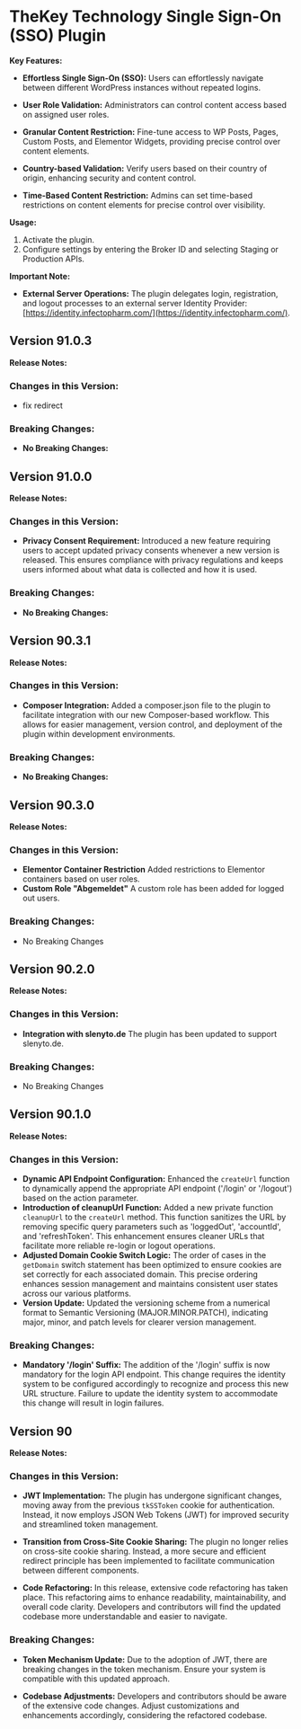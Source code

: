 # TheKey Technology Single Sign-On (SSO) Plugin



**Key Features:**

- **Effortless Single Sign-On (SSO):** Users can effortlessly navigate between different WordPress instances without repeated logins.

- **User Role Validation:** Administrators can control content access based on assigned user roles.

- **Granular Content Restriction:** Fine-tune access to WP Posts, Pages, Custom Posts, and Elementor Widgets, providing precise control over content elements.

- **Country-based Validation:** Verify users based on their country of origin, enhancing security and content control.

- **Time-Based Content Restriction:** Admins can set time-based restrictions on content elements for precise control over visibility.


**Usage:**

1. Activate the plugin.
2. Configure settings by entering the Broker ID and selecting Staging or Production APIs.

**Important Note:**

- **External Server Operations:** The plugin delegates login, registration, and logout processes to an external server Identity Provider: [https://identity.infectopharm.com/](https://identity.infectopharm.com/).

## Version 91.0.3

**Release Notes:**
### Changes in this Version:

- fix redirect


### Breaking Changes:

- **No Breaking Changes:**

## Version 91.0.0

**Release Notes:**

### Changes in this Version:

- **Privacy Consent Requirement:** Introduced a new feature requiring users to accept updated privacy consents whenever a new version is released. This ensures compliance with privacy regulations and keeps users informed about what data is collected and how it is used.
### Breaking Changes:

- **No Breaking Changes:**


## Version 90.3.1

**Release Notes:**

### Changes in this Version:

- **Composer Integration:** Added a composer.json file to the plugin to facilitate integration with our new Composer-based workflow. This allows for easier management, version control, and deployment of the plugin within development environments.
### Breaking Changes:

- **No Breaking Changes:** 


## Version 90.3.0

**Release Notes:**

### Changes in this Version:

- **Elementor Container Restriction** Added restrictions to Elementor containers based on user roles.
- **Custom Role "Abgemeldet"** A custom role has been added for logged out users.

### Breaking Changes:

- No Breaking Changes


## Version 90.2.0

**Release Notes:**

### Changes in this Version:

- **Integration with slenyto.de** The plugin has been updated to support slenyto.de.

### Breaking Changes:

-  No Breaking Changes


## Version 90.1.0

**Release Notes:**

### Changes in this Version:

- **Dynamic API Endpoint Configuration:** Enhanced the `createUrl` function to dynamically append the appropriate API endpoint ('/login' or '/logout') based on the action parameter.
- **Introduction of cleanupUrl Function:** Added a new private function `cleanupUrl` to the `createUrl` method. This function sanitizes the URL by removing specific query parameters such as 'loggedOut', 'accountId', and 'refreshToken'. This enhancement ensures cleaner URLs that facilitate more reliable re-login or logout operations.
- **Adjusted Domain Cookie Switch Logic:** The order of cases in the `getDomain` switch statement has been optimized to ensure cookies are set correctly for each associated domain. This precise ordering enhances session management and maintains consistent user states across our various platforms.
- **Version Update:** Updated the versioning scheme from a numerical format to Semantic Versioning (MAJOR.MINOR.PATCH), indicating major, minor, and patch levels for clearer version management.

### Breaking Changes:

- **Mandatory '/login' Suffix:** The addition of the '/login' suffix is now mandatory for the login API endpoint. This change requires the identity system to be configured accordingly to recognize and process this new URL structure. Failure to update the identity system to accommodate this change will result in login failures.



## Version 90

**Release Notes:**

### Changes in this Version:

- **JWT Implementation:** The plugin has undergone significant changes, moving away from the previous `tkSSToken` cookie for authentication. Instead, it now employs JSON Web Tokens (JWT) for improved security and streamlined token management.

- **Transition from Cross-Site Cookie Sharing:** The plugin no longer relies on cross-site cookie sharing. Instead, a more secure and efficient redirect principle has been implemented to facilitate communication between different components.

- **Code Refactoring:** In this release, extensive code refactoring has taken place. This refactoring aims to enhance readability, maintainability, and overall code clarity. Developers and contributors will find the updated codebase more understandable and easier to navigate.

### Breaking Changes:

- **Token Mechanism Update:** Due to the adoption of JWT, there are breaking changes in the token mechanism. Ensure your system is compatible with this updated approach.

- **Codebase Adjustments:** Developers and contributors should be aware of the extensive code changes. Adjust customizations and enhancements accordingly, considering the refactored codebase.

